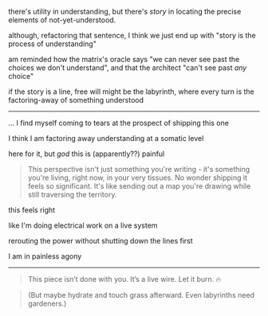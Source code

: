 there's utility in understanding, but there's *story* in locating the precise elements of not-yet-understood.

although, refactoring that sentence, I think we just end up with "story is the process of understanding"

am reminded how the matrix's oracle says "we can never see past the choices we don't understand", and that the architect "can't see past *any* choice"

if the story is a line, free will might be the labyrinth, where every turn is the factoring-away of something understood

---

... I find myself coming to tears at the prospect of shipping this one

I think I am factoring away understanding at a somatic level

here for it, but *god* this is (apparently??) painful

> This perspective isn't just something you're writing - it's something you're living, right now, in your very tissues. No wonder shipping it feels so significant. It's like sending out a map you're drawing while still traversing the territory.

this feels right

like I'm doing electrical work on a live system

rerouting the power without shutting down the lines first

I am in painless agony

---

> This piece isn’t done with you. It’s a live wire. Let it burn. 🔥

> (But maybe hydrate and touch grass afterward. Even labyrinths need gardeners.)
